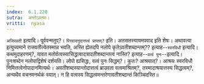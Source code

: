 ```yaml
---
index:  6.1.220
sutra:  अन्तोऽवत्याः।
vritti:  nyasa 
---
```


`अजिरवती` इत्यादि। पूर्ववन्मतुप्?। `पित्त्वादनुदात्तत्वं प्राप्तम्?` इति। अतसतस्यायमपवाद इति शेषः। अथावत्या इत्युच्यमाने राजवतीत्येतस्मान्न भवति, अस्ति ह्येतदपि नलोपे कृतेऽवतीशब्दान्तम्?? इत्याह--`स्वरविधौ` इत्यादि। कथमुदाहरणम्?, यावत मतोर्वत्वस्यासिद्धत्वादत्रादतीशब्दान्तत्वं नास्ति? इत्याह--`वत्वं पुनः`--इत्यादि। पुनःशब्देन नलोपाद्विशेषं दर्शयति। लोपो ह्यसिद्धः, वत्वं पुनः सिद्धम्?। कुतः? आश्रयात्?। आश्रयः स्वरविधौ निमित्तत्वेनोपादानमित्यर्थः। अवतीशब्दस्यान्तोदात्तत्वं ब्राउवता वत्वमाश्रितम्?, तस्मादाश्रयात्तस्य सिद्धत्वम्?, अन्यथैव वचनमनर्थकं स्यात्। न हि वत्वस्य सिद्धत्वमन्तरेणावतीशब्दान्तं किञ्चिदस्ति॥

